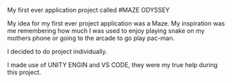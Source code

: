My first ever application project called #MAZE ODYSSEY

My idea for my first ever project application was a 
Maze. My inspiration was me remembering how much I
was used to enjoy playing snake on my mothers phone
or going to the arcade to go play pac-man.

I decided to do project individually.

I made use of UNITY ENGIN and VS CODE, they
were my true help during this project.
